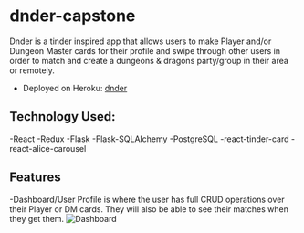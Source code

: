 # dnder-capstone

Dnder is a tinder inspired app that allows users to make Player and/or Dungeon Master cards for their profile and swipe through other users in order to match and create a dungeons & dragons party/group in their area or remotely.

- Deployed on Heroku: [dnder](https://dnder.herokuapp.com/)

## Technology Used:
-React
-Redux
-Flask
-Flask-SQLAlchemy
-PostgreSQL
-react-tinder-card
-react-alice-carousel

## Features
-Dashboard/User Profile is where the user has full CRUD operations over their Player or DM cards. They will also be able to see their matches when they get them.
![Dashboard](dnder-capstone-app/images/dashboard.png)
